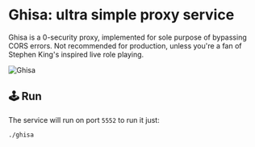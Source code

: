 # Ghisa: ultra simple proxy service
Ghisa is a 0-security proxy, implemented for sole purpose of bypassing CORS errors. 
Not recommended for production, unless you're a fan of Stephen King's inspired live role playing.

![Ghisa](https://img3.stcrm.it/images/18134478/550x/20190124-220035117-6424.jpg)


## 🕹 Run

The service will run on port `5552` to run it just:

```bash
./ghisa
```
